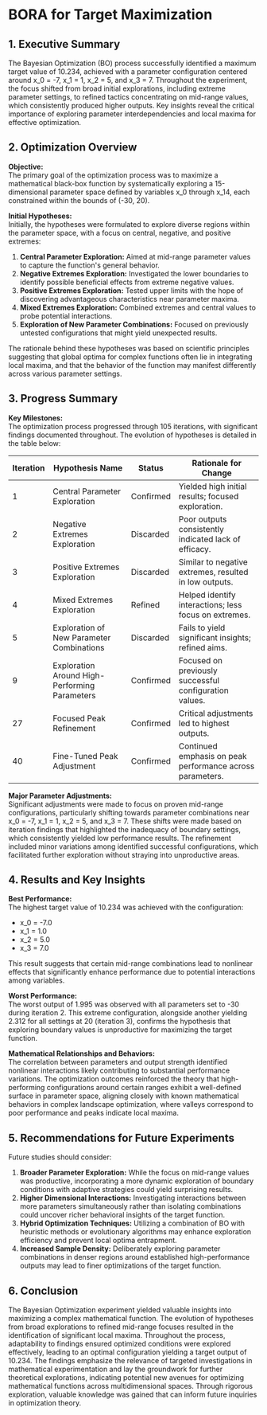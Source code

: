 # BORA for Target Maximization 

## 1. Executive Summary 

The Bayesian Optimization (BO) process successfully identified a maximum target value of 10.234, achieved with a parameter configuration centered around x_0 = -7, x_1 = 1, x_2 = 5, and x_3 = 7. Throughout the experiment, the focus shifted from broad initial explorations, including extreme parameter settings, to refined tactics concentrating on mid-range values, which consistently produced higher outputs. Key insights reveal the critical importance of exploring parameter interdependencies and local maxima for effective optimization.

## 2. Optimization Overview 

**Objective:**  
The primary goal of the optimization process was to maximize a mathematical black-box function by systematically exploring a 15-dimensional parameter space defined by variables x_0 through x_14, each constrained within the bounds of (-30, 20).

**Initial Hypotheses:**  
Initially, the hypotheses were formulated to explore diverse regions within the parameter space, with a focus on central, negative, and positive extremes: 

1. **Central Parameter Exploration:** Aimed at mid-range parameter values to capture the function's general behavior.
2. **Negative Extremes Exploration:** Investigated the lower boundaries to identify possible beneficial effects from extreme negative values.
3. **Positive Extremes Exploration:** Tested upper limits with the hope of discovering advantageous characteristics near parameter maxima.
4. **Mixed Extremes Exploration:** Combined extremes and central values to probe potential interactions.
5. **Exploration of New Parameter Combinations:** Focused on previously untested configurations that might yield unexpected results.

The rationale behind these hypotheses was based on scientific principles suggesting that global optima for complex functions often lie in integrating local maxima, and that the behavior of the function may manifest differently across various parameter settings.

## 3. Progress Summary 

**Key Milestones:**  
The optimization process progressed through 105 iterations, with significant findings documented throughout. The evolution of hypotheses is detailed in the table below:

| Iteration | Hypothesis Name                      | Status           | Rationale for Change                                   |
|-----------|--------------------------------------|------------------|--------------------------------------------------------|
| 1         | Central Parameter Exploration         | Confirmed        | Yielded high initial results; focused exploration.     |
| 2         | Negative Extremes Exploration         | Discarded        | Poor outputs consistently indicated lack of efficacy.  |
| 3         | Positive Extremes Exploration         | Discarded        | Similar to negative extremes, resulted in low outputs. |
| 4         | Mixed Extremes Exploration            | Refined          | Helped identify interactions; less focus on extremes.  |
| 5         | Exploration of New Parameter Combinations | Discarded  | Fails to yield significant insights; refined aims.     |
| 9         | Exploration Around High-Performing Parameters | Confirmed | Focused on previously successful configuration values.   |
| 27        | Focused Peak Refinement               | Confirmed        | Critical adjustments led to highest outputs.           |
| 40        | Fine-Tuned Peak Adjustment            | Confirmed        | Continued emphasis on peak performance across parameters.|

**Major Parameter Adjustments:**  
Significant adjustments were made to focus on proven mid-range configurations, particularly shifting towards parameter combinations near x_0 = -7, x_1 = 1, x_2 = 5, and x_3 = 7. These shifts were made based on iteration findings that highlighted the inadequacy of boundary settings, which consistently yielded low performance results. The refinement included minor variations among identified successful configurations, which facilitated further exploration without straying into unproductive areas.

## 4. Results and Key Insights 

**Best Performance:**  
The highest target value of 10.234 was achieved with the configuration: 

- x_0 = -7.0
- x_1 = 1.0
- x_2 = 5.0
- x_3 = 7.0

This result suggests that certain mid-range combinations lead to nonlinear effects that significantly enhance performance due to potential interactions among variables.

**Worst Performance:**  
The worst output of 1.995 was observed with all parameters set to -30 during iteration 2. This extreme configuration, alongside another yielding 2.312 for all settings at 20 (iteration 3), confirms the hypothesis that exploring boundary values is unproductive for maximizing the target function.

**Mathematical Relationships and Behaviors:**  
The correlation between parameters and output strength identified nonlinear interactions likely contributing to substantial performance variations. The optimization outcomes reinforced the theory that high-performing configurations around certain ranges exhibit a well-defined surface in parameter space, aligning closely with known mathematical behaviors in complex landscape optimization, where valleys correspond to poor performance and peaks indicate local maxima.

## 5. Recommendations for Future Experiments 

Future studies should consider:

1. **Broader Parameter Exploration:** While the focus on mid-range values was productive, incorporating a more dynamic exploration of boundary conditions with adaptive strategies could yield surprising results.
2. **Higher Dimensional Interactions:** Investigating interactions between more parameters simultaneously rather than isolating combinations could uncover richer behavioral insights of the target function.
3. **Hybrid Optimization Techniques:** Utilizing a combination of BO with heuristic methods or evolutionary algorithms may enhance exploration efficiency and prevent local optima entrapment.
4. **Increased Sample Density:** Deliberately exploring parameter combinations in denser regions around established high-performance outputs may lead to finer optimizations of the target function.

## 6. Conclusion 

The Bayesian Optimization experiment yielded valuable insights into maximizing a complex mathematical function. The evolution of hypotheses from broad explorations to refined mid-range focuses resulted in the identification of significant local maxima. Throughout the process, adaptability to findings ensured optimized conditions were explored effectively, leading to an optimal configuration yielding a target output of 10.234. The findings emphasize the relevance of targeted investigations in mathematical experimentation and lay the groundwork for further theoretical explorations, indicating potential new avenues for optimizing mathematical functions across multidimensional spaces. Through rigorous exploration, valuable knowledge was gained that can inform future inquiries in optimization theory.
